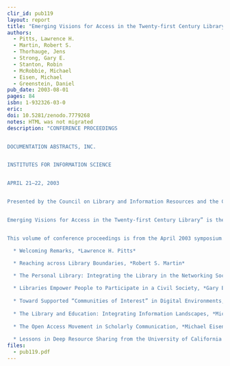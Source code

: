 ```yaml
---
clir_id: pub119
layout: report
title: "Emerging Visions for Access in the Twenty-first Century Library"
authors: 
  - Pitts, Lawrence H.
  - Martin, Robert S.
  - Thorhauge, Jens
  - Strong, Gary E.
  - Stanton, Robin
  - McRobbie, Michael
  - Eisen, Michael
  - Greenstein, Daniel
pub_date: 2003-08-01
pages: 84
isbn: 1-932326-03-0
eric:
doi: 10.5281/zenodo.7779268
notes: HTML was not migrated
description: "CONFERENCE PROCEEDINGS


DOCUMENTATION ABSTRACTS, INC.  


INSTITUTES FOR INFORMATION SCIENCE 


APRIL 21–22, 2003  


Presented by the Council on Library and Information Resources and the California Digital Library


Emerging Visions for Access in the Twenty-first Century Library” is the second in a series of international symposiums that are supported by a grant from Documentation Abstracts, Inc. (DAI). The institutes will address key issues in information science relating to digital libraries, economics of information, or resources for scholarship.


This volume of conference proceedings is from the April 2003 symposium. Included are the following:

  * Welcoming Remarks, *Lawrence H. Pitts*

  * Reaching across Library Boundaries, *Robert S. Martin*

  * The Personal Library: Integrating the Library in the Networking Society, *Jens Thorhauge*
  
  * Libraries Empower People to Participate in a Civil Society, *Gary E. Strong*
  
  * Toward Supported “Communities of Interest” in Digital Environments, *Robin Stanton*
  
  * The Library and Education: Integrating Information Landscapes, *Michael McRobbie*
  
  * The Open Access Movement in Scholarly Communication, *Michael Eisen*
  
  * Lessons in Deep Resource Sharing from the University of California Libraries, *Daniel Greenstein*"
files:
  - pub119.pdf
---
```

